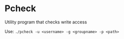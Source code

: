 # Pcheck

Utility program that checks write access

Use:
`./pcheck -u <username> -g <groupname> -p <path>`
